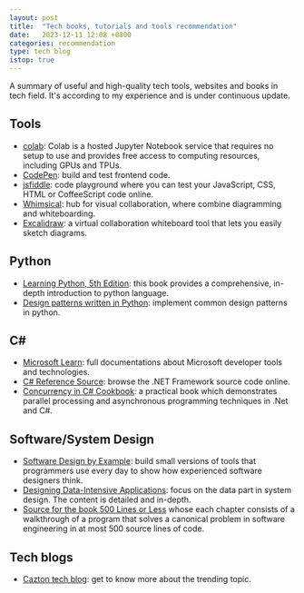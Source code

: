 ```yaml
---
layout: post
title:  "Tech books, tutorials and tools recommendation"
date:   2023-12-11 12:08 +0800
categories: recommendation
type: tech blog
istop: true
---
```

A summary of useful and high-quality tech tools, websites and books in tech field. It's according to my experience and is under continuous update.

## Tools
- [colab](https://colab.google/): Colab is a hosted Jupyter Notebook service that requires no setup to use and provides free access to computing resources, including GPUs and TPUs. 
- [CodePen](https://codepen.io/): build and test frontend code.
- [jsfiddle](https://jsfiddle.net/): code playground where you can test your JavaScript, CSS, HTML or CoffeeScript code online.
- [Whimsical](https://whimsical.com/): hub for visual collaboration, where combine diagramming and whiteboarding.
- [Excalidraw](https://excalidraw.com/): a virtual collaboration whiteboard tool that lets you easily sketch diagrams.

## Python
- [Learning Python, 5th Edition](https://learning.oreilly.com/library/view/learning-python-5th/9781449355722/): this book provides a comprehensive, in-depth introduction to python language.
- [Design patterns written in Python](https://github.com/faif/python-patterns): implement common design patterns in python.

## C#
- [Microsoft Learn](https://learn.microsoft.com/en-us/docs/): full documentations about Microsoft developer tools and technologies.
- [C# Reference Source](https://referencesource.microsoft.com/): browse the .NET Framework source code online.
- [Concurrency in C# Cookbook](https://learning.oreilly.com/library/view/concurrency-in-c/9781491906675/):  a practical book which demonstrates parallel processing and asynchronous programming techniques in .Net and C#.

## Software/System Design
- [Software Design by Example](https://third-bit.com/sdxpy/): build small versions of tools that programmers use every day to show how experienced software designers think.
- [Designing Data-Intensive Applications](https://learning.oreilly.com/library/view/designing-data-intensive-applications/9781491903063/): focus on the data part in system design. The content is detailed and in-depth.
- [Source for the book 500 Lines or Less](https://github.com/aosabook/500lines) whose each chapter consists of a walkthrough of a program that solves a canonical problem in software engineering in at most 500 source lines of code.

## Tech blogs
- [Cazton tech blog](https://www.cazton.com/blogs/technical): get to know more about the trending topic.
